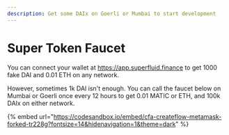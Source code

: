 ```yaml
---
description: Get some DAIx on Goerli or Mumbai to start development
---
```


# Super Token Faucet

You can connect your wallet at https://app.superfluid.finance to get 1000 fake DAI and 0.01 ETH on any network.&#x20;

However, sometimes 1k DAI isn't enough. You can call the faucet below on Mumbai or Goerli once every 12 hours to get 0.01 MATIC or ETH, and 100k DAIx on either network.

{% embed url="https://codesandbox.io/embed/cfa-createflow-metamask-forked-tr228g?fontsize=14&hidenavigation=1&theme=dark" %}
